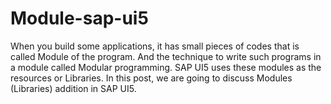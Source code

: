 # Module-sap-ui5
When you build some applications, it has small pieces of codes that is called Module of the program. And the technique to write such programs in a module called Modular programming. SAP UI5 uses these modules as the resources or Libraries. In this post, we are going to discuss Modules (Libraries) addition in SAP UI5.
